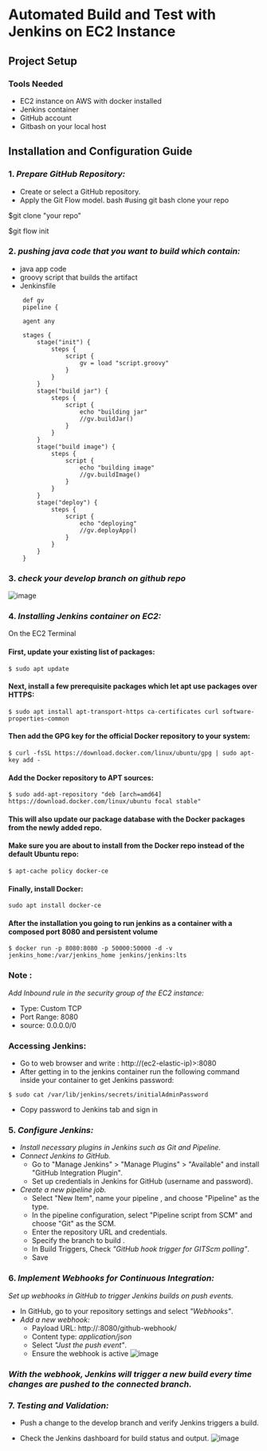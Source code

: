 # Automated Build and Test with Jenkins on EC2 Instance



## Project Setup

### Tools Needed
- EC2 instance on AWS with docker installed
- Jenkins container 
- GitHub account
- Gitbash on your local host

## Installation and Configuration Guide
### 1. *Prepare GitHub Repository:*
   - Create or select a GitHub repository.
   - Apply the Git Flow model.
bash
#using git bash clone your repo


$git clone "your repo"

$git flow init


### 2. *pushing java code that you want to build which contain:*
   - java app code
   - groovy script that builds the artifact
   - Jenkinsfile

```
    def gv
    pipeline {

    agent any
    
    stages {
        stage("init") {
            steps {
                script {
                    gv = load "script.groovy"
                }
            }
        }
        stage("build jar") {
            steps {
                script {
                    echo "building jar"
                    //gv.buildJar()
                }
            }
        }
        stage("build image") {
            steps {
                script {
                    echo "building image"
                    //gv.buildImage()
                }
            }
        }
        stage("deploy") {
            steps {
                script {
                    echo "deploying"
                    //gv.deployApp()
                }
            }
        }
    }
```


### 3. *check your develop branch on github repo*

![image](https://github.com/Elghetani/jenkins/assets/61852267/2443fee5-dfde-4e21-91a0-e642fdb64174)


### 4. *Installing Jenkins container on EC2:*

On the EC2 Terminal

#### First, update your existing list of packages:

```
$ sudo apt update
```
#### Next, install a few prerequisite packages which let apt use packages over HTTPS:
```
$ sudo apt install apt-transport-https ca-certificates curl software-properties-common
```
#### Then add the GPG key for the official Docker repository to your system:
```
$ curl -fsSL https://download.docker.com/linux/ubuntu/gpg | sudo apt-key add -
```
#### Add the Docker repository to APT sources:
```
$ sudo add-apt-repository "deb [arch=amd64] https://download.docker.com/linux/ubuntu focal stable"
```
#### This will also update our package database with the Docker packages from the newly added repo.

#### Make sure you are about to install from the Docker repo instead of the default Ubuntu repo:
```
$ apt-cache policy docker-ce
```
#### Finally, install Docker:
```
sudo apt install docker-ce
```
#### After the installation you going to run jenkins as a container with a composed port 8080 and persistent volume
```
$ docker run -p 8080:8080 -p 50000:50000 -d -v jenkins_home:/var/jenkins_home jenkins/jenkins:lts
```

### Note :
*Add Inbound rule in the security group of the EC2 instance:*
- Type: Custom TCP
- Port Range: 8080
- source: 0.0.0.0/0

### Accessing Jenkins:
- Go to web browser and write : http://(ec2-elastic-ip)>:8080
- After getting in to the jenkins container run the following command inside your container to get Jenkins password:
```
$ sudo cat /var/lib/jenkins/secrets/initialAdminPassword
```
- Copy password to Jenkins tab and sign in


### 5. *Configure Jenkins:*
   - *Install necessary plugins in Jenkins such as Git and Pipeline.*
   - *Connect Jenkins to GitHub.*
        - Go to "Manage Jenkins" > "Manage Plugins" > "Available" and install "GitHub Integration Plugin".
     - Set up credentials in Jenkins for GitHub (username and password).
   - *Create a new pipeline job.*
     - Select "New Item", name your pipeline , and choose "Pipeline" as the type.
     - In the pipeline configuration, select "Pipeline script from SCM" and choose "Git" as the SCM.
     - Enter the repository URL and credentials.
     - Specify the branch to build .
     - In Build Triggers, Check *"GitHub hook trigger for GITScm polling"*.
     - Save

### 6. *Implement Webhooks for Continuous Integration:*
*Set up webhooks in GitHub to trigger Jenkins builds on push events.*
- In GitHub, go to your repository settings and select *"Webhooks"*.
- *Add a new webhook:*
   - Payload URL: http://<your-jenkins-url>:8080/github-webhook/
   - Content type: *application/json*
   - Select *"Just the push event"*.
   - Ensure the webhook is active
 ![image](https://github.com/Elghetani/jenkins/assets/61852267/3fbb0311-ab45-4585-bd57-d0126ff1c90a)

### *With the webhook, Jenkins will trigger a new build every time changes are pushed to the connected branch.*

### 7. *Testing and Validation:*
   - Push a change to the develop branch and verify Jenkins triggers a build.
   
- Check the Jenkins dashboard for build status and output.
![image](https://github.com/Elghetani/jenkins/assets/61852267/3ae11748-2f4e-4af4-96bb-e6956a1b3779)
